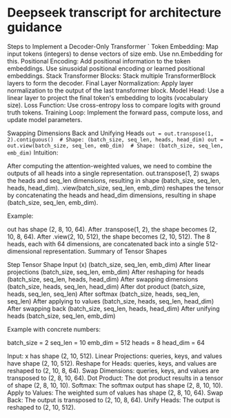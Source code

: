 # Deepseek transcript for architecture guidance

Steps to Implement a Decoder-Only Transformer
`
Token Embedding:
Map input tokens (integers) to dense vectors of size emb.
Use nn.Embedding for this.
Positional Encoding:
Add positional information to the token embeddings.
Use sinusoidal positional encoding or learned positional embeddings.
Stack Transformer Blocks:
Stack multiple TransformerBlock layers to form the decoder.
Final Layer Normalization:
Apply layer normalization to the output of the last transformer block.
Model Head:
Use a linear layer to project the final token's embedding to logits (vocabulary size).
Loss Function:
Use cross-entropy loss to compare logits with ground truth tokens.
Training Loop:
Implement the forward pass, compute loss, and update model parameters.


Swapping Dimensions Back and Unifying Heads
`out = out.transpose(1, 2).contiguous()  # Shape: (batch_size, seq_len, heads, head_dim)
out = out.view(batch_size, seq_len, emb_dim)  # Shape: (batch_size, seq_len, emb_dim)`
Intuition:

After computing the attention-weighted values, we need to combine the outputs of all heads into a single representation.
out.transpose(1, 2) swaps the heads and seq_len dimensions, resulting in shape (batch_size, seq_len, heads, head_dim).
.view(batch_size, seq_len, emb_dim) reshapes the tensor by concatenating the heads and head_dim dimensions, resulting in shape (batch_size, seq_len, emb_dim).



Example:

out has shape (2, 8, 10, 64).
After .transpose(1, 2), the shape becomes (2, 10, 8, 64).
After .view(2, 10, 512), the shape becomes (2, 10, 512).
The 8 heads, each with 64 dimensions, are concatenated back into a single 512-dimensional representation.
Summary of Tensor Shapes

Step	                    Tensor Shape
Input (x)	                (batch_size, seq_len, emb_dim)
After linear projections	(batch_size, seq_len, emb_dim)
After reshaping for heads	(batch_size, seq_len, heads, head_dim)
After swapping dimensions	(batch_size, heads, seq_len, head_dim)
After dot product	        (batch_size, heads, seq_len, seq_len)
After softmax	            (batch_size, heads, seq_len, seq_len)
After applying to values	(batch_size, heads, seq_len, head_dim)
After swapping back	        (batch_size, seq_len, heads, head_dim)
After unifying heads	    (batch_size, seq_len, emb_dim)


Example with concrete numbers:

batch_size = 2
seq_len = 10
emb_dim = 512
heads = 8
head_dim = 64

Input: x has shape                                           (2, 10, 512).
Linear Projections: queries, keys, and values have shape     (2, 10, 512).
Reshape for Heads: queries, keys, and values are reshaped to (2, 10, 8, 64).
Swap Dimensions: queries, keys, and values are transposed to (2, 8, 10, 64).
Dot Product: The dot product results in a tensor of shape    (2, 8, 10, 10).
Softmax: The softmax output has shape                        (2, 8, 10, 10).
Apply to Values: The weighted sum of values has shape        (2, 8, 10, 64).
Swap Back: The output is transposed to                       (2, 10, 8, 64).
Unify Heads: The output is reshaped to                       (2, 10, 512).